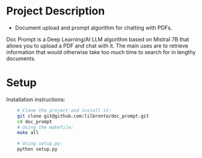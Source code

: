 # Project Description
- Document upload and prompt algorithm for chatting with PDFs.

Doc Prompt is a Deep Learning/AI LLM algorithm based on Mistral 7B that allows you to upload a PDF and chat with it.
The main uses are to retrieve information that would otherwise take too much time to search for in lengthy documents.

# Setup
Installation instructions:
```bash
    # Clone the project and install it:
    git clone git@github.com:lilbronto/doc_prompt.git
    cd doc_prompt
    # Using the makefile:
    make all

    # Using setup.py:
    python setup.py
```
